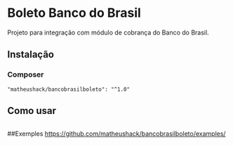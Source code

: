 # Boleto Banco do Brasil
 
Projeto para integração com módulo de cobrança do Banco do Brasil.

## Instalação
### Composer
```
"matheushack/bancobrasilboleto": "^1.0"
```

## Como usar
```php


```
##Exemples
https://github.com/matheushack/bancobrasilboleto/examples/